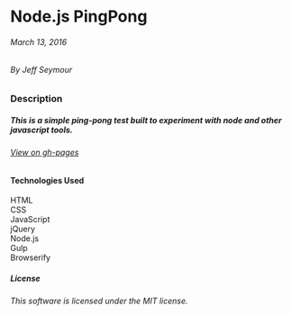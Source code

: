 # Node.js PingPong  
###### March 13, 2016  
###### By Jeff Seymour  

### Description
##### This is a simple ping-pong test built to experiment with node and other javascript tools.   

###### [View on gh-pages](http://jeffsdev.github.io/nodejs-pingpong/)  

#### Technologies Used

HTML  
CSS  
JavaScript  
jQuery  
Node.js  
Gulp  
Browserify  

##### License

*This software is licensed under the MIT license.*
